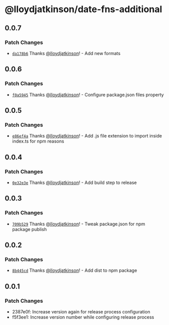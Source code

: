 # @lloydjatkinson/date-fns-additional

## 0.0.7

### Patch Changes

- [`da178b6`](https://github.com/lloydjatkinson/date-fns-additional/commit/da178b66e82c63b79a3b512fc660a51b62ed1a8a) Thanks [@lloydjatkinson](https://github.com/lloydjatkinson)! - Add new formats

## 0.0.6

### Patch Changes

- [`f0a5945`](https://github.com/lloydjatkinson/date-fns-additional/commit/f0a5945fccbd0b21b06f3b6c0e4c601fa419afbc) Thanks [@lloydjatkinson](https://github.com/lloydjatkinson)! - Configure package.json files property

## 0.0.5

### Patch Changes

- [`e86ef4a`](https://github.com/lloydjatkinson/date-fns-additional/commit/e86ef4a8233253b800e8268bc5b7ee59f6db9098) Thanks [@lloydjatkinson](https://github.com/lloydjatkinson)! - Add .js file extension to import inside index.ts for npm reasons

## 0.0.4

### Patch Changes

- [`0e32e3e`](https://github.com/lloydjatkinson/date-fns-additional/commit/0e32e3e343e5262a5428a2157d856d1420476cde) Thanks [@lloydjatkinson](https://github.com/lloydjatkinson)! - Add build step to release

## 0.0.3

### Patch Changes

- [`709b529`](https://github.com/lloydjatkinson/date-fns-additional/commit/709b5290c7145c84eb4bae5035404ae2c8d964fd) Thanks [@lloydjatkinson](https://github.com/lloydjatkinson)! - Tweak package.json for npm package publish

## 0.0.2

### Patch Changes

- [`8b445cd`](https://github.com/lloydjatkinson/date-fns-additional/commit/8b445cdfe2d54a4db79e5bd9358761075c924fa3) Thanks [@lloydjatkinson](https://github.com/lloydjatkinson)! - Add dist to npm package

## 0.0.1

### Patch Changes

- 2387e0f: Increase version again for release process configuration
- f5f3ee1: Increase version number while configuring release process
